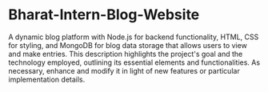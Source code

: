 # Bharat-Intern-Blog-Website
A dynamic blog platform with Node.js for backend functionality, HTML, CSS for styling, and MongoDB for blog data storage that allows users to view and make entries.
This description highlights the project's goal and the technology employed, outlining its essential elements and functionalities. As necessary, enhance and modify it in light of new features or particular implementation details.
